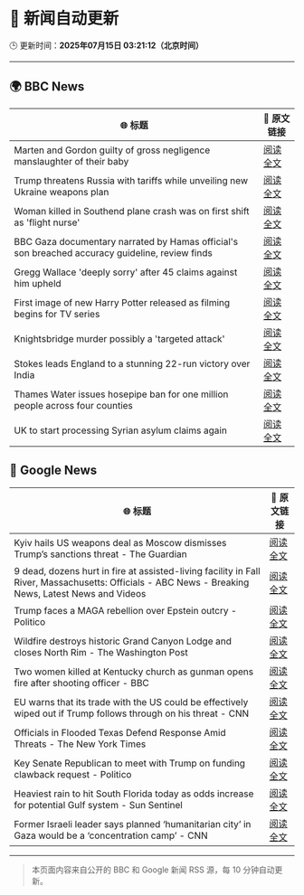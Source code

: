 # 🧠 新闻自动更新

🕒 更新时间：**2025年07月15日 03:21:12（北京时间）**

---

## 🌍 BBC News

| 🌐 标题 | 🔗 原文链接 |
|--------|-------------|
| Marten and Gordon guilty of gross negligence manslaughter of their baby | [阅读全文](https://www.bbc.com/news/articles/cjelz43ggp3o) |
| Trump threatens Russia with tariffs while unveiling new Ukraine weapons plan | [阅读全文](https://www.bbc.com/news/articles/czdv20v9lp1o) |
| Woman killed in Southend plane crash was on first shift as 'flight nurse' | [阅读全文](https://www.bbc.com/news/articles/cz9k2g9j8vno) |
| BBC Gaza documentary narrated by Hamas official's son breached accuracy guideline, review finds | [阅读全文](https://www.bbc.com/news/articles/cpwqpdy00w2o) |
| Gregg Wallace 'deeply sorry' after 45 claims against him upheld | [阅读全文](https://www.bbc.com/news/articles/c3endz88k2qo) |
| First image of new Harry Potter released as filming begins for TV series | [阅读全文](https://www.bbc.com/news/articles/cx2013yv182o) |
| Knightsbridge murder possibly a 'targeted attack' | [阅读全文](https://www.bbc.com/news/articles/cev0p2lvd27o) |
| Stokes leads England to a stunning 22-run victory over India | [阅读全文](https://www.bbc.com/sport/cricket/articles/cp82pl85dl2o) |
| Thames Water issues hosepipe ban for one million people across four counties | [阅读全文](https://www.bbc.com/news/articles/cg4revv15qdo) |
| UK to start processing Syrian asylum claims again | [阅读全文](https://www.bbc.com/news/articles/cy4y2e8neywo) |

## 📰 Google News

| 🌐 标题 | 🔗 原文链接 |
|--------|-------------|
| Kyiv hails US weapons deal as Moscow dismisses Trump’s sanctions threat - The Guardian | [阅读全文](https://news.google.com/rss/articles/CBMitgFBVV95cUxPMEExNzNEQURvdEgwR1FIZExlb0M3U0Z2eFBuVFJHdW5YOHZHUjVkTXV0dXJJUi1URnM2SXpneWcyNjVGczF0UlNHUE1ZWjVmR09zd09TU191dmxxTWdBUHhqa0VaVmt6d3JPNjRibnlyaEFneEdXd1g4aUpJVjM3a01NUXdtQ3RqUWhrbEF5UFVSNWtGZHY2QTJyRGNJRXJCQlVwdWJDdDZZSXlCMFV1SzJ4RmRsUQ?oc=5) |
| 9 dead, dozens hurt in fire at assisted-living facility in Fall River, Massachusetts: Officials - ABC News - Breaking News, Latest News and Videos | [阅读全文](https://news.google.com/rss/articles/CBMiqgFBVV95cUxNck5sZEdDZEdZVEh3aUtkY3o2VHpsME9zdUIwOGplRk50dE4tRTFaMWNGVEcyUGo5Sl93X21vVmpJemZ2a2FjS3hSOVJtdVVxR19PUVJxbDN1eVFUeFdCM2pWdHhGM2pvdG5HYVRsNzRKemtyaDAwNy1fX28yeUlLY1JpdFhZNlN2WFB5UmxYSE5hSVhKLXRHZ1h2WU92LXZQeEJEX1pCUGUwQdIBrwFBVV95cUxPRlFOeEVWS0VuemFBYnQyTE1pMTV1MjRtZlVFN2dEb2Z0d1BkSEgxTDhsVGlyS1dKMTNBdndJR0NYamJOMlZPM2RQV09IRjRTTE1CY3F2UDFhUTlqWkwyMG5WWF9wMW1WaElOM1l5OG50dUswNXo1Z3A3emFDdmt1VGJFYmRqYmJ3c0Q4MFF2cjU0cE5yX1hVdlRDT1NoOHMzWmVNYW9OS0Z1cmxXUWhn?oc=5) |
| Trump faces a MAGA rebellion over Epstein outcry - Politico | [阅读全文](https://news.google.com/rss/articles/CBMiigFBVV95cUxOQkZTZGRNTTJyblFZYm45VDN1UmoyVnhpZ1o1U1FqN2huTmVSendFYjB4WFVqbWVLRm56Y0xoUWs4U3piWU5RYURLbkE3MUxPRUxxblJqYmE3ZHE1V015VkxsY0U2N0QzQVN3R0hJeFlvU3lSOGtoVnNWU1FBN09kMzRZNjlBNEhCVXc?oc=5) |
| Wildfire destroys historic Grand Canyon Lodge and closes North Rim - The Washington Post | [阅读全文](https://news.google.com/rss/articles/CBMiiAFBVV95cUxQTUtSczBTcElNSkczTzZSeDdQa1lGd3Z6QXc0RDFZMnVQaldSVXU2NXAwOFNNM2FkTmx6LU5Mc2liOGNvaFpCeWtFSGZEckFqdUNNcUJ2NUx0UGItUTB3cnlHUnJrT0x6bkczSDZELW9QSWFMazdfV3pOdEJJSk9Cb0hVV3Y0OU12?oc=5) |
| Two women killed at Kentucky church as gunman opens fire after shooting officer - BBC | [阅读全文](https://news.google.com/rss/articles/CBMiWkFVX3lxTE1ILUV6X2pXTGZ0aGhtdm81VnBHb1BScmd4bkI0Uk9ETWI1R3pWZVNzX01FZmdXZDM5cV90SjZvcXZpRmtpcDROWUQ2b09wNkpseTFWX2ZvLVV2QdIBX0FVX3lxTE1WWWIzRC01UVlvb1dyNkg5OU5tNTBNU0ZIMzRQNDgxM2FpeXFHODUwbVlfc3duUHQzeEFFV18wVE8wSWFwdHhHbUVSNW5fYWpOZF80TGxKaFc2aDRGVnc0?oc=5) |
| EU warns that its trade with the US could be effectively wiped out if Trump follows through on his threat - CNN | [阅读全文](https://news.google.com/rss/articles/CBMiggFBVV95cUxPQk0ydFdIejN6cUd5bkVJb2Z2ekM0NnRrV2lPTjVqZXRTVmRQTVJyN3JvS2xTeHVmMXpxLWE1dFRJbE4ybHVsTXRBcDdxTGhyNjlYTHRjc1NGNng1UGk0alFmUjVNck1PdllzSlByOFNDUVlqUi1lcnFMb3Q3MUNMMWxR0gGHAUFVX3lxTE5iR2tMcnVuVWdwZkp3MHhTQWZ1WXpzRzNkTFExT0NhWkxMM3ctQ1J3VFhoei1XYWtWcFlFNUxJSEVqeFAzcmZaNl9ZamNkcjBraWxPZDRYZlBncUZWY2loNXlpUWpKc0FJZUctdG84cWZtaGNKS01SQTFvYjVURlVILXdpMHlXWQ?oc=5) |
| Officials in Flooded Texas Defend Response Amid Threats - The New York Times | [阅读全文](https://news.google.com/rss/articles/CBMigAFBVV95cUxQeS01Ulh6QWxaZVBSWm1KeDlGSWliM2NHM09yRzgyUkt4LU9xQmwzNnhFazlKc1ViRWtvdVNkNE1GeTNtM3IzOThJZUxHeVZrajZaTktUcU5DTm83OHQ3LVBvZllXSEJvY2FPczhBeEJqelNveXNjUlZWMXhpVXlDbA?oc=5) |
| Key Senate Republican to meet with Trump on funding clawback request - Politico | [阅读全文](https://news.google.com/rss/articles/CBMi0AFBVV95cUxQSFFGdm1WY2V6Smx5RXZKZUFSLWE5OXNUbk44ZlpObklONjVCbTNMZ0tTZXBMalVDSW81WlFTRlEtR0JZVjlDQXY1ZmdHOVFnSFNmcHZRN21GclVLVHhZWFhpMGdIV0MtRFBnX2xwNjBubmJBWk5vTkcwa29lTVFkOHl0WXJaeGdiT3pMZkZVS1I4ZzdrN0I4eFpIeFdNMkE2QmFYMndPbUdiOUJpcFdfSFByWi1HTW1laHh0aWhWeF90eWw2dUJZTVpjb2NkLWVx?oc=5) |
| Heaviest rain to hit South Florida today as odds increase for potential Gulf system - Sun Sentinel | [阅读全文](https://news.google.com/rss/articles/CBMisgFBVV95cUxQcGJFdzZOWXpWUGdSbW53SEhpSDFQeWFlLU1IRUs3dHhqOWtJa2doVmhLeWdDNXEwd1NKajA5UUFnRmhNUFNIRkxteFVXdkdabzRDelNsazZ5MmdHQ1g2LVpXVndYZklqYUlEaHRmUklIaGpvUmR2WGdKQnc4dU9MYlRoUFNSWnN3MDlPVFNjN3VWOHQ3X2dEeXZZa1FMUmlWOXh1X0VUNk1veTItaXFjYVZn?oc=5) |
| Former Israeli leader says planned ‘humanitarian city’ in Gaza would be a ‘concentration camp’ - CNN | [阅读全文](https://news.google.com/rss/articles/CBMikwFBVV95cUxOUmZ5RW1ramN3c2N5LWVzSGpNWGlSVXVuM2FDeHVVa0JDNVZlVWZwWVdIeXlQb29jTkV4aEt3bGZ4czgtYzlwcndrazVfWmRqaFctMW5KMURyY0FVUXVHTjhiNUtMLVpkUnZvOFNKZ0dQU1RuOG9IX3p1UWhWTmFVMnFHOWxEdjROb18tLWhHSmowNVHSAZgBQVVfeXFMT1Y2S2RMSFB1VUZKalMycmdxM3BCa1d1RDYydFFJTUMyYmdCcm4yODM5d1ZmQW1wd3d4ZnVFT1FBWTBSZnhZdmE0ZHFUaHhhNmdielh1a3ZvbG5lUFRuQVJjQW1WSzZmRDgwMWdZbkt1WmxpeDVrRHEwLVBYbGlwZjgtdktuOG5EN0daWmpmSHJIUkFsekFQNm8?oc=5) |

---
> 本页面内容来自公开的 BBC 和 Google 新闻 RSS 源，每 10 分钟自动更新。